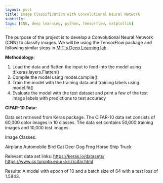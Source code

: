 ```yaml
---
layout: post
title: Image Classification with Convolutional Neural Network
subtitle: 
tags: [CNN, deep learning, python, tensorflow, matplotlib]
---
```


The purpose of the project is to develop a Convolutional Neural Network (CNN) to classify images. We will be using the TensorFlow package and following similar steps in [MIT's Deep Learning lab](https://github.com/aamini/introtodeeplearning/blob/master/lab2/Part1_MNIST.ipynb).

**Methodology:**

1. Load the data and flatten the input to feed into the model using tf.keras.layers.Flatten()
2. Compile the model using model.compile()
3. Train the model with the training data and training labels using model.fit()
4. Evaluate the model with the test dataset and print a few of the test image labels with predictions to test accuracy

**CIFAR-10 Data:**

Data set retrieved from Keras package. The CIFAR-10 data set consists of 60,000 color images in 10 classes. The data set contains 50,000 training images and 10,000 test images.

Image Classes:

Airplane
Automobile
Bird
Cat
Deer
Dog
Frog
Horse
Ship
Truck

Relevant data set links:
https://keras.io/datasets/
https://www.cs.toronto.edu/~kriz/cifar.html

Results:
A model with epoch of 10 and a batch size of 64 with a test loss of 1.5843.
